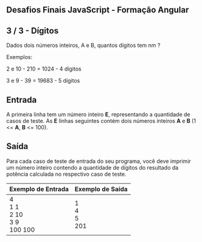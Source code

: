 Desafios Finais JavaScript - Formação Angular
---------------------------------------------
3 / 3 - Dígitos
---------------

Dados dois números inteiros, A e B, quantos dígitos tem nm ?

Exemplos:

2 e 10 - 210 = 1024 - 4 dígitos

3 e 9 - 39 = 19683 - 5 dígitos

Entrada
-------

A primeira linha tem um número inteiro **E**, representando a quantidade de casos de teste. As **E** linhas seguintes contém dois números inteiros **A** e **B** (1 <= **A**, **B** <= 100).

Saída
-----

Para cada caso de teste de entrada do seu programa, você deve imprimir um número inteiro contendo a quantidade de dígitos do resultado da potência calculada no respectivo caso de teste.

| Exemplo de Entrada                         | Exemplo de Saída    |
|:-------------------------------------------|:--------------------|
| 4<br>1 1<br>2 10<br>3 9<br>100 100         | 1<br>4<br>5<br>201  |
